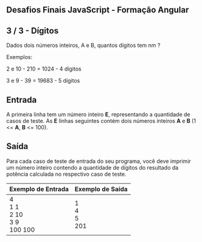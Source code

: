 Desafios Finais JavaScript - Formação Angular
---------------------------------------------
3 / 3 - Dígitos
---------------

Dados dois números inteiros, A e B, quantos dígitos tem nm ?

Exemplos:

2 e 10 - 210 = 1024 - 4 dígitos

3 e 9 - 39 = 19683 - 5 dígitos

Entrada
-------

A primeira linha tem um número inteiro **E**, representando a quantidade de casos de teste. As **E** linhas seguintes contém dois números inteiros **A** e **B** (1 <= **A**, **B** <= 100).

Saída
-----

Para cada caso de teste de entrada do seu programa, você deve imprimir um número inteiro contendo a quantidade de dígitos do resultado da potência calculada no respectivo caso de teste.

| Exemplo de Entrada                         | Exemplo de Saída    |
|:-------------------------------------------|:--------------------|
| 4<br>1 1<br>2 10<br>3 9<br>100 100         | 1<br>4<br>5<br>201  |
